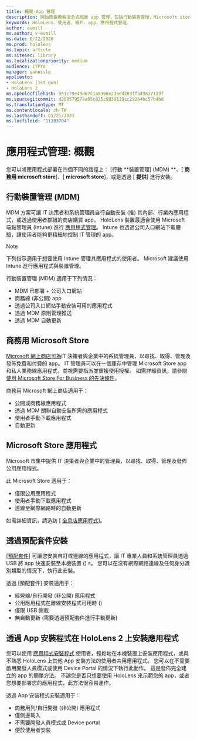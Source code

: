 ```yaml
---
title: 概覽-App 管理
description: 開始簡要瞭解混合式現實 app 管理，包括行動裝置管理、Microsoft store for business，以及置備套件。
keywords: HoloLens、使用者、帳戶、app、應用程式管理、
author: evmill
ms.author: v-evmill
ms.date: 6/22/2020
ms.prod: hololens
ms.topic: article
ms.sitesec: library
ms.localizationpriority: medium
audience: ITPro
manager: yannisle
appliesto:
- HoloLens (1st gen)
- HoloLens 2
ms.openlocfilehash: 951c79e49d67c1a0308e236e4283ffa498a7139f
ms.sourcegitcommit: d20057957aa05c025c9838119cc29264bc57b4bd
ms.translationtype: MT
ms.contentlocale: zh-TW
ms.lasthandoff: 01/21/2021
ms.locfileid: "11283704"
---
```

# 應用程式管理: 概觀

您可以將應用程式部署在四個不同的路徑上： [行動 **裝置管理] (MDM) **、[ **商務用 microsoft store**]、[ **microsoft store**]，或是透過 [ **提供**] 進行安裝。

## 行動裝置管理 (MDM)

MDM 方案可讓 IT 決策者和系統管理員自行自動安裝 (推) 其內部、行業內應用程式，或透過使用者群組的商店購買 app。 HoloLens 裝置最適合使用 Microsoft 端點管理員 (Intune) 進行 [應用程式管理](app-deploy-intune.md)。 Intune 也透過公司入口網站下載體驗，讓使用者能夠更精細地控制 IT 管理的 app。

> [!NOTE]
> 下列指示適用于想要使用 Intune 管理其應用程式的使用者。 Microsoft 建議使用 Intune 進行應用程式與裝置管理。

行動裝置管理 (MDM) 適用于下列情況：

* MDM 已部署 + 公司入口網站
* 商務線 (非公開) app
* 透過公司入口網站手動安裝可用的應用程式
* 透過 MDM 原則管理推送
* 透過 MDM 自動更新

## 商務用 Microsoft Store

[Microsoft 網上商店可為](app-deploy-store-business.md)IT 決策者與企業中的系統管理員，以尋找、取得、管理及發佈免費和付費的 app。 IT 管理員可以在一個庫存中管理 Microsoft Store app 和私人業務線應用程式，並視需要指派並重複使用授權。 如需詳細資訊，請參閱 [使用 Microsoft Store For Business 的先決條件](https://docs.microsoft.com/microsoft-store/prerequisites-microsoft-store-for-business)。

商務用 Microsoft 網上商店適用于：

* 公開或商務線應用程式
* 透過 MDM 關聯自動安裝所需的應用程式
* 使用者手動下載應用程式
* 自動更新

## Microsoft Store 應用程式

Microsoft 市集中提供 IT 決策者與企業中的管理員，以尋找、取得、管理及發佈公用應用程式。

此 Microsoft Store 適用于：

* 僅限公用應用程式
* 使用者手動下載應用程式
* 連線至網際網路時的自動更新

如需詳細資訊，請造訪 [ [全息店應用程式](https://docs.microsoft.com/hololens/holographic-store-apps)]。

## 透過預配套件安裝

[[預配套件](app-deploy-provisioning-package.md)] 可讓您安裝自訂或連線的應用程式，讓 IT 專業人員和系統管理員透過 USB 將 app 快速安裝至本機裝置 () s。 您可以在沒有網際網路連線及任何身分識別類型的情況下，執行此安裝。

透過 [預配套件] 安裝適用于：

* 經營線/自行開發 (非公開) 應用程式
* 公用應用程式在離線安裝程式可用時 () 
* 僅限 USB 側載
* 無自動更新 (需要透過預配套件進行手動更新) 

## 透過 App 安裝程式在 HoloLens 2 上安裝應用程式

您可以使用 [應用程式安裝程式](app-deploy-app-installer.md) 使用者，輕鬆地在本機裝置上安裝應用程式，或與不熟悉 HoloLens 上其他 App 安裝方法的使用者共用應用程式。 您可以在不需要啟用開發人員模式或使用 Device Portal 的情況下執行此動作。 這是發佈完全建立的 app 的簡單方法。 不論您是否只想要使用 HoloLens 來示範您的 app，或者您想要部署您的應用程式，此方法很容易運作。

透過 App 安裝程式安裝適用于：

* 商務用列/自行開發 (非公開) 應用程式
* 僅側邊載入
* 不需要開發人員模式或 Device portal
* 便於使用者安裝
